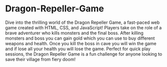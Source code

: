 # Dragon-Repeller-Game
Dive into the thrilling world of the Dragon Repeller Game, a fast-paced web game created with HTML, CSS, and JavaScript! Players take on the role of a brave adventurer who kills monsters and the final boss.
After killing monsters and boss you can gain gold which you can use to buy different weapons and health.
Once you kill the boss in cave you will win the game and if lose all your health you will lose the game.
Perfect for quick play sessions, the Dragon Repeller Game is a fun challenge for anyone looking to save their village from fiery doom!
